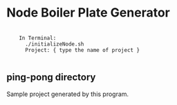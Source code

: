 # Node Boiler Plate Generator

<pre>
  <code>
    In Terminal:
      ./initializeNode.sh
      Project: { type the name of project }
  </code>
</pre>

## ping-pong directory

Sample project generated by this program.